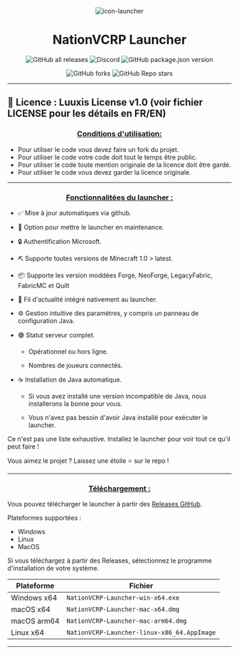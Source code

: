 <p align="center"><img src="../src/assets/images/icon.png" alt="icon-launcher"></p>

<h1 align="center">NationVCRP Launcher</h1>

[<p align="center">]()
![GitHub all releases](https://img.shields.io/github/downloads/CookieDevs/NationVCRP-Launcher/total?style=for-the-badge)
![Discord](https://img.shields.io/discord/1144243240246198314?style=for-the-badge)
![GitHub package.json version](https://img.shields.io/github/package-json/v/CookieDevs/NationVCRP-Launcher?style=for-the-badge)
[<p align="center">]()
![GitHub forks](https://img.shields.io/github/forks/CookieDevs/NationVCRP-Launcher?style=for-the-badge)
![GitHub Repo stars](https://img.shields.io/github/stars/CookieDevs/NationVCRP-Launcher?style=for-the-badge)

---
📝 Licence : Luuxis License v1.0 (voir fichier LICENSE pour les détails en FR/EN)
---
### **<ins><p align="center">Conditions d'utilisation:</p>**
- Pour utiliser le code vous devez faire un fork du projet.
- Pour utiliser le code votre code doit tout le temps être public.
- Pour utiliser le code toute mention originale de la licence doit être gardé.
- Pour utiliser le code vous devez garder la licence originale.
---

### **<ins><p align="center">Fonctionnalitées du launcher :</p>**

- ✅ Mise à jour automatiques via github.

- 🔴 Option pour mettre le launcher en maintenance.

- 🔒 Authentification Microsoft.

- ⛏️ Supporte toutes versions de Minecraft 1.0 > latest.

- 📦 Supporte les version moddées Forge, NeoForge, LegacyFabric, FabricMC et Quilt

- 📰 Fil d'actualité intégré nativement au launcher.

- ⚙️ Gestion intuitive des paramètres, y compris un panneau de configuration Java.

- 🟢 Statut serveur complet.

    - Opérationnel ou hors ligne.
    
    - Nombres de joueurs connectés.

- ☕ Installation de Java automatique.

    - Si vous avez installé une version incompatible de Java, nous installerons la bonne pour vous.
    
    - Vous n'avez pas besoin d'avoir Java installé pour exécuter le launcher.

Ce n'est pas une liste exhaustive. Installez le launcher pour voir tout ce qu'il peut faire !

Vous aimez le projet ? Laissez une étoile ⭐ sur le repo !

---

### **<ins><p align="center">Téléchargement :</p>**

Vous pouvez télécharger le launcher à partir des [Releases GitHub](../../../releases).

Plateformes supportées :

- Windows 
- Linux
- MacOS

Si vous téléchargez à partir des Releases, sélectionnez le programme d'installation de votre système.

 Plateforme | Fichier |
| -------- | ---- |
| Windows x64 | `NationVCRP-Launcher-win-x64.exe ` |
| macOS x64 | `NationVCRP-Launcher-mac-x64.dmg` |
| macOS arm64 | `NationVCRP-Launcher-mac-arm64.dmg` |
| Linux x64 | `NationVCRP-Launcher-linux-x86_64.AppImage` |

---
